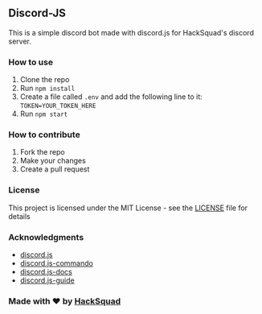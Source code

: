 ## Discord-JS

This is a simple discord bot made with discord.js for HackSquad's discord server.

### How to use

1. Clone the repo
2. Run `npm install`
3. Create a file called `.env` and add the following line to it: `TOKEN=YOUR_TOKEN_HERE`
4. Run `npm start`

### How to contribute

1. Fork the repo
2. Make your changes
3. Create a pull request

### License

This project is licensed under the MIT License - see the [LICENSE](/LICENSE) file for details

### Acknowledgments

* [discord.js](https://discord.js.org/#/)
* [discord.js-commando](https://discord.js.org/#/docs/commando/master/general/welcome)
* [discord.js-docs]((https://discord.js.org/#/docs/main/stable/general/welcome))
* [discord.js-guide](https://discordjs.guide/)

### Made with ❤️ by [HackSquad](https://hacksquad.dev)
